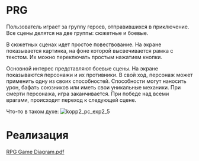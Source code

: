 # PRG

Пользователь играет за группу героев, отправившихся в приключение.
Все сцены делятся на две группы: сюжетные и боевые.

В сюжетных сценах идет простое повествование. На экране показывается картинка, на фоне которой высвечивается рамка с текстом. Их можно переключать простым нажатием кнопки.

Основной интерес представляют боевые сцены. На экране показываются персонажи и их противники. В свой ход, персонаж может применить одну из своих способностей. Способности могут наносить урон, бафать союзников или иметь свои уникальные механики. При смерти персонажа, игра заканчивается. При победе над всеми врагами, происходит переход к следующей сцене.

Что-то в таком духе: 
![kopp2_pc_exp2_5](https://user-images.githubusercontent.com/92477489/159168572-ee52ad78-c490-4804-981a-ccf7fc11dda3.jpg)

# Реализация
[RPG Game Diagram.pdf](https://github.com/timkingteam/project/files/8311495/RPG.Game.Diagram.pdf)
